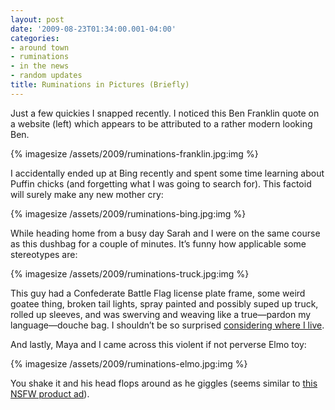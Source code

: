 ```yaml
---
layout: post
date: '2009-08-23T01:34:00.001-04:00'
categories:
- around town
- ruminations
- in the news
- random updates
title: Ruminations in Pictures (Briefly)
---
```


Just a few quickies I snapped recently. I noticed this Ben Franklin quote on a website (left) which appears to be attributed to a rather modern looking Ben.

{% imagesize /assets/2009/ruminations-franklin.jpg:img %}

I accidentally ended up at Bing recently and spent some time learning about Puffin chicks (and forgetting what I was going to search for). This factoid will surely make any new mother cry:

{% imagesize /assets/2009/ruminations-bing.jpg:img %}

While heading home from a busy day Sarah and I were on the same course as this dushbag for a couple of minutes. It’s funny how applicable some stereotypes are:

{% imagesize /assets/2009/ruminations-truck.jpg:img %}

This guy had a Confederate Battle Flag license plate frame, some weird goatee thing, broken tail lights, spray painted and possibly suped up truck, rolled up sleeves, and was swerving and weaving like a true—pardon my language—douche bag. I shouldn’t be so surprised [considering where I live](../../2009/07/well-we-live-in-ohio.html).

And lastly, Maya and I came across this violent if not perverse Elmo toy:

{% imagesize /assets/2009/ruminations-elmo.jpg:img %}

 You shake it and his head flops around as he giggles (seems similar to [this NSFW product ad](http://www.collegehumor.com/video:1918513)).